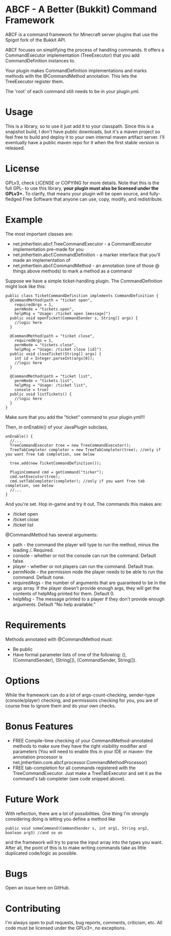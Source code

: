 # ABCF - A Better (Bukkit) Command Framework

ABCF is a command framework for Minecraft server plugins that use the Spigot fork of the Bukkit API.

ABCF focuses on simplifying the process of handling commands. It offers a CommandExecutor implementation (TreeExecutor) that you add CommandDefinition instances to.

Your plugin makes CommandDefinition implementations and marks methods with the @CommandMethod annotation. This lets the TreeExecutor register them.

The 'root' of each command still needs to be in your plugin.yml.

# Usage

This is a library, so to use it just add it to your classpath. Since this is a snapshot build, I don't have public downloads, but it's a maven project so feel free to build and deploy it to your own internal maven artifact server. I'll eventually have a public maven repo for it when the first stable version is released.

# License

GPLv3, check LICENSE or COPYING for more details. Note that this is the full GPL- to use this library, **your plugin must also be licensed under the GPLv3+.** To clarify, that means your plugin will be open source, and fully-fledged Free Software that anyone can use, copy, modify, and redistribute.

# Example

The most important classes are:

* net.jmhertlein.abcf.TreeCommandExecutor - a CommandExecutor implementation pre-made for you
* net.jmhertlein.abcf.CommandDefinition - a marker interface that you'll made an implementation of
* net.jmhertlein.abcf.CommandMethod - an annotation (one of those @ things above methods) to mark a method as a command

Suppose we have a simple ticket-handling plugin. The CommandDefinition might look like this:

    public class TicketCommandDefinition implements CommandDefinition {
      @CommandMethod(path = "ticket open", 
        requiredArgs = 1, 
        permNode = "tickets.open", 
        helpMsg = "Usage: /ticket open [message]")
      public void openTicket(CommandSender s, String[] args) {
        //logic here
      }
    
      @CommandMethod(path = "ticket close", 
        requiredArgs = 1, 
        permNode = "tickets.close", 
        helpMsg = "Usage: /ticket close [id]")
      public void closeTicket(String[] args) {
        int id = Integer.parseInt(args[0]);
        //logic here
      }
    
      @CommandMethod(path = "ticket list", 
        permNode = "tickets.list", 
        helpMsg = "Usage: /ticket list", 
        console = true)
      public void listTickets() {
        //logic here
      }
    }

Make sure that you add the "ticket" command to your plugin.yml!!!

Then, in onEnable() of your JavaPlugin subclass,

    onEnable() {
      //...
      TreeCommandExecutor tree = new TreeCommandExecutor();
      TreeTabCompleter completer = new TreeTabCompleter(tree); //only if you want free tab completion, see below
    
      tree.add(new TicketCommandDefinition());
    
      PluginCommand cmd = getCommand("ticker");
      cmd.setExecutor(tree);
      cmd.setTabCompleter(completer); //only if you want free tab completion, see below
      //...
    }

And you're set. Hop in-game and try it out. The commands this makes are:

* /ticket open
* /ticket close
* /ticket list

@CommandMethod has several arguments: 

* path - the command the player will type to run the method, minus the leading /. Required.
* console - whether or not the console can run the command. Default false.
* player - whether or not players can run the command. Default true.
* permNode - the permission node the player needs to be able to run the command. Default none.
* requiredArgs - the number of arguments that are guaranteed to be in the args array. If the player doesn't provide enough args, they will get the contents of helpMsg printed for them. Default 0.
* helpMsg - The message printed to a player if they don't provide enough arguments. Default "No help available."

# Requirements

Methods annotated with @CommandMethod must:

* Be public
* Have formal parameter lists of one of the following: (), (CommandSender), (String[]), (CommandSender, String[]). 

# Options

While the framework can do a lot of args-count-checking, sender-type (console/player) checking, and permissions checking for you, you are of course free to ignore them and do your own checks.

# Bonus Features

* FREE Compile-time checking of your CommandMethod-annotated methods to make sure they have the right visibility modifier and parameters (You will need to enable this in your IDE or maven- the annotation processor is net.jmhertlein.core.abcf.processor.CommandMethodProcessor)
* FREE tab-completion for all commands registered with the TreeCommandExecutor. Just make a TreeTabExecutor and set it as the command's tab completer (see code snipped above).

# Future Work

With reflection, there are a lot of possibilities. One thing I'm strongly considering doing is letting you define a method like

    public void someCommand(CommandSender s, int arg1, String arg2, boolean arg3) //and so on

and the framework will try to parse the input array into the types you want. After all, the point of this is to make writing commands take as little duplicated code/logic as possible.

# Bugs

Open an issue here on GitHub.

# Contributing

I'm always open to pull requests, bug reports, comments, criticism, etc. All code must be licensed under the GPLv3+, no exceptions.
